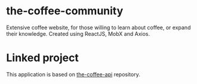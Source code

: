 # the-coffee-community
Extensive coffee website, for those willing to learn about coffee, or expand their knowledge. Created using ReactJS, MobX and Axios. 

# Linked project
This application is based on [the-coffee-api](https://github.com/STI-GT/the-coffee-api "STI-GT public coffe Rest API") repository.
